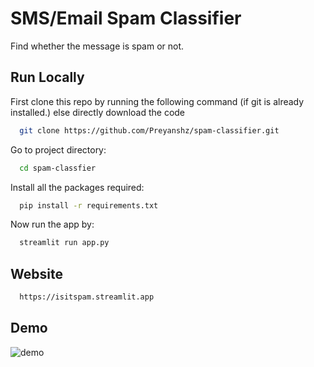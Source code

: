 
# SMS/Email Spam Classifier

Find whether the message is spam or not.


## Run Locally

First clone this repo by running the following command (if git is already installed.)
else directly download the code 

```bash
  git clone https://github.com/Preyanshz/spam-classifier.git
```
Go to project directory:
```bash
  cd spam-classfier
```
Install all the packages required:
```bash
  pip install -r requirements.txt
```
Now run the app by:

```bash
  streamlit run app.py
```
## Website

```bash
  https://isitspam.streamlit.app
```
## Demo

![demo](https://github.com/Preyanshz/spam-classifier/assets/88999351/80948ad7-700f-4fe2-ac23-6e18b8a8ce14)


